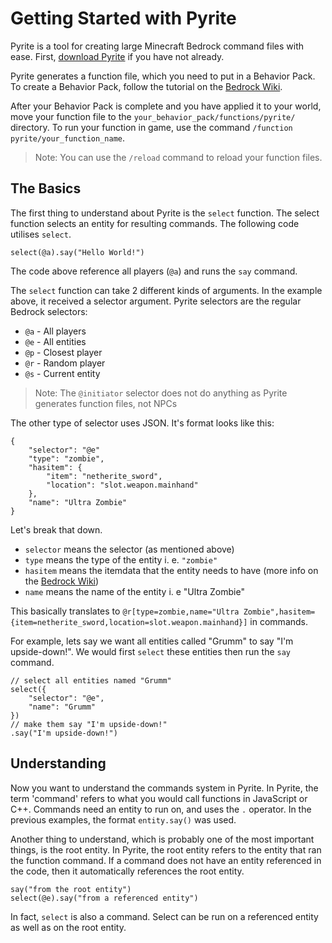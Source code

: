 # Getting Started with Pyrite

Pyrite is a tool for creating large Minecraft Bedrock command files with ease.
First, [download Pyrite](htpps://solarflurry.github.io/pyrite/download) if you have not already.

Pyrite generates a function file, which you need to put in a Behavior Pack. To create a Behavior Pack, follow the tutorial on the [Bedrock Wiki](https://wiki.bedrock.dev/guide/project-setup).

After your Behavior Pack is complete and you have applied it to your world, move your function file to the `your_behavior_pack/functions/pyrite/` directory. To run your function in game, use the command `/function pyrite/your_function_name`.

> Note: You can use the `/reload` command to reload your function files.

## The Basics

The first thing to understand about Pyrite is the `select` function. The select function selects an entity for resulting commands. The following code utilises `select`.
```
select(@a).say("Hello World!")
```
The code above reference all players (`@a`) and runs the `say` command.

The `select` function can take 2 different kinds of arguments. In the example above, it received a selector argument. Pyrite selectors are the regular Bedrock selectors:
- `@a` - All players
- `@e` - All entities
- `@p` - Closest player
- `@r` - Random player
- `@s` - Current entity
> Note: The `@initiator` selector does not do anything as Pyrite generates function files, not NPCs

The other type of selector uses JSON. It's format looks like this:
```
{
    "selector": "@e"
    "type": "zombie",
    "hasitem": {
        "item": "netherite_sword",
        "location": "slot.weapon.mainhand"
    },
    "name": "Ultra Zombie"
}
```
Let's break that down.
- `selector` means the selector (as mentioned above)
- `type` means the type of the entity i. e. `"zombie"`
- `hasitem` means the itemdata that the entity needs to have (more info on the [Bedrock Wiki](https://wiki.bedrock.dev/commands/selectors))
- `name` means the name of the entity i. e "Ultra Zombie"

This basically translates to `@r[type=zombie,name="Ultra Zombie",hasitem={item=netherite_sword,location=slot.weapon.mainhand}]` in commands.

For example, lets say we want all entities called "Grumm" to say "I'm upside-down!". We would first `select` these entities then run the `say` command.
```
// select all entities named "Grumm"
select({
    "selector": "@e",
    "name": "Grumm"
})
// make them say "I'm upside-down!"
.say("I'm upside-down!")
```

## Understanding

Now you want to understand the commands system in Pyrite. In Pyrite, the term 'command' refers to what you would call functions in JavaScript or C++. Commands need an entity to run on, and uses the `.` operator. In the previous examples, the format `entity.say()` was used.

Another thing to understand, which is probably one of the most important things, is the root entity. In Pyrite, the root entity refers to the entity that ran the function command. If a command does not have an entity referenced in the code, then it automatically references the root entity.
```
say("from the root entity")
select(@e).say("from a referenced entity")
```
In fact, `select` is also a command. Select can be run on a referenced entity as well as on the root entity.